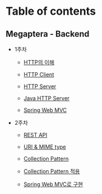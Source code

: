 # Table of contents

## Megaptera - Backend

* 1주차

  * [HTTP의 이해](week01/week01-1.md)

  * [HTTP Client](week01/week01-2.md)

  * [HTTP Server](week01/week01-3.md)

  * [Java HTTP Server](week01/week01-4.md)

  * [Spring Web MVC](week01/week01-5.md)

* 2주차

  * [REST API](week02/week02-1.md)

  * [URI & MIME type](week02/week02-2.md)

  * [Collection Pattern](week02/week02-3.md)

  * [Collection Pattern 적용](week02/week02-4.md)

  * [Spring Web MVC로 구현](week02/week02-5.md)
